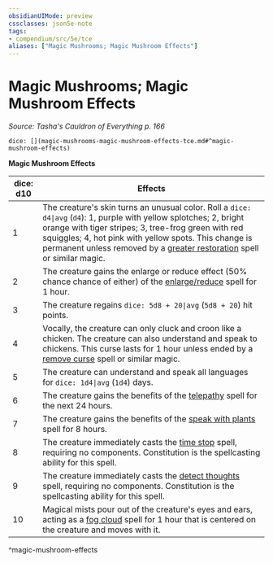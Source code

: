```yaml
---
obsidianUIMode: preview
cssclasses: json5e-note
tags:
- compendium/src/5e/tce
aliases: ["Magic Mushrooms; Magic Mushroom Effects"]
---
```

# Magic Mushrooms; Magic Mushroom Effects
*Source: Tasha's Cauldron of Everything p. 166* 

`dice: [](magic-mushrooms-magic-mushroom-effects-tce.md#^magic-mushroom-effects)`

**Magic Mushroom Effects**

| dice: d10 | Effects |
|-----------|---------|
| 1 | The creature's skin turns an unusual color. Roll a `dice: d4\|avg` (`d4`): 1, purple with yellow splotches; 2, bright orange with tiger stripes; 3, tree-frog green with red squiggles; 4, hot pink with yellow spots. This change is permanent unless removed by a [greater restoration](4-Resources/Compendium/spells/greater-restoration.md) spell or similar magic. |
| 2 | The creature gains the enlarge or reduce effect (50% chance chance of either) of the [enlarge/reduce](4-Resources/Compendium/spells/enlarge-reduce.md) spell for 1 hour. |
| 3 | The creature regains `dice: 5d8 + 20\|avg` (`5d8 + 20`) hit points. |
| 4 | Vocally, the creature can only cluck and croon like a chicken. The creature can also understand and speak to chickens. This curse lasts for 1 hour unless ended by a [remove curse](4-Resources/Compendium/spells/remove-curse.md) spell or similar magic. |
| 5 | The creature can understand and speak all languages for `dice: 1d4\|avg` (`1d4`) days. |
| 6 | The creature gains the benefits of the [telepathy](4-Resources/Compendium/spells/telepathy.md) spell for the next 24 hours. |
| 7 | The creature gains the benefits of the [speak with plants](4-Resources/Compendium/spells/speak-with-plants.md) spell for 8 hours. |
| 8 | The creature immediately casts the [time stop](4-Resources/Compendium/spells/time-stop.md) spell, requiring no components. Constitution is the spellcasting ability for this spell. |
| 9 | The creature immediately casts the [detect thoughts](4-Resources/Compendium/spells/detect-thoughts.md) spell, requiring no components. Constitution is the spellcasting ability for this spell. |
| 10 | Magical mists pour out of the creature's eyes and ears, acting as a [fog cloud](4-Resources/Compendium/spells/fog-cloud.md) spell for 1 hour that is centered on the creature and moves with it. |
^magic-mushroom-effects